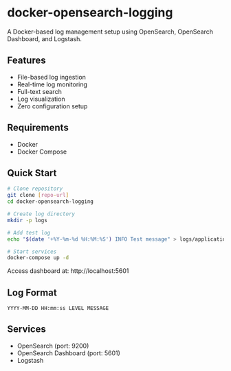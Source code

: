 # docker-opensearch-logging

A Docker-based log management setup using OpenSearch, OpenSearch Dashboard, and Logstash.

## Features
- File-based log ingestion
- Real-time log monitoring
- Full-text search
- Log visualization
- Zero configuration setup

## Requirements
- Docker
- Docker Compose

## Quick Start
```bash
# Clone repository
git clone [repo-url]
cd docker-opensearch-logging

# Create log directory
mkdir -p logs

# Add test log
echo "$(date '+%Y-%m-%d %H:%M:%S') INFO Test message" > logs/application.log

# Start services
docker-compose up -d
```

Access dashboard at: http://localhost:5601

## Log Format
```
YYYY-MM-DD HH:mm:ss LEVEL MESSAGE
```

## Services
- OpenSearch (port: 9200)
- OpenSearch Dashboard (port: 5601)
- Logstash
